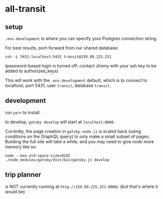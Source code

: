 # all-transit

## setup

`.env.development` is where you can specify your Postgres connection string.

For best results, port-forward from our shared database:

`ssh -L 5431:localhost:5432 transit@159.89.225.251`

(password-based login is turned off; contact Jimmy with your ssh key to be added to authorized_keys)

This will work with the `.env.development` default, which is to connect to localhost, port 5431, user `transit`, database `transit`.

## development

run `yarn` to install.

to develop, `gatsby develop` will start at `localhost:8080`.

Currently, the page creation in `gatsby-node.js` is scaled back (using conditions on the GraphQL query) to only make a small subset of pages. Building the full site will take a while, and you may need to give node more memory like so:

`node --max-old-space-size=8192 ./node_modules/gatsby/dist/bin/gatsby.js develop`

## trip planner

is NOT currently running at `http://159.89.225.251:8080/` (but that's where it would be)
